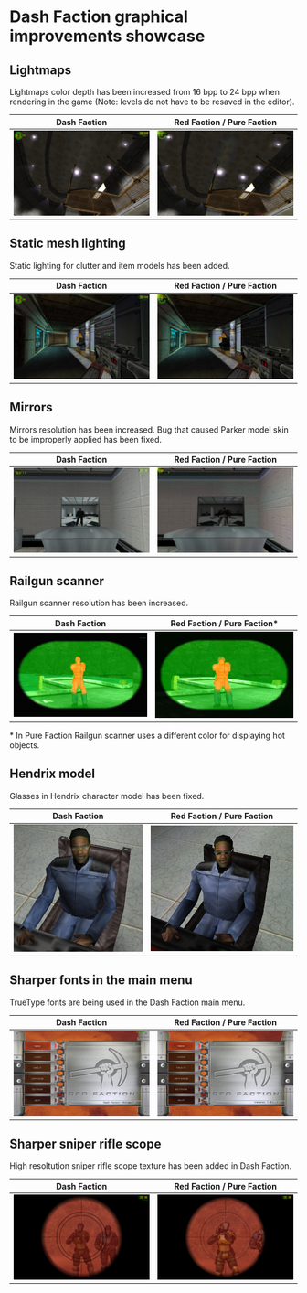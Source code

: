 Dash Faction graphical improvements showcase
============================================

Lightmaps
---------

Lightmaps color depth has been increased from 16 bpp to 24 bpp when rendering in the game (Note: levels do not have to be resaved in the editor).

Dash Faction         | Red Faction / Pure Faction
:-------------------------:|:-------------------------:
![](lightmaps-df.png)      | ![](lightmaps-rf.png)

Static mesh lighting
--------------------

Static lighting for clutter and item models has been added.

Dash Faction         | Red Faction / Pure Faction
:-------------------------:|:-------------------------:
![](mesh-lighting-df.png)  | ![](mesh-lighting-rf.png)

Mirrors
-------

Mirrors resolution has been increased. Bug that caused Parker model skin to be improperly applied has been fixed.

Dash Faction         | Red Faction / Pure Faction
:-------------------------:|:-------------------------:
![](mirror-df.png)         | ![](mirror-rf.png)

Railgun scanner
---------------
Railgun scanner resolution has been increased.

Dash Faction | Red Faction / Pure Faction*
:-------------------------:|:-------------------------:
![](railgun-scanner-df.png) | ![](railgun-scanner-rf.png)

\* In Pure Faction Railgun scanner uses a different color for displaying hot objects.

Hendrix model
-------------

Glasses in Hendrix character model has been fixed.

Dash Faction         | Red Faction / Pure Faction
:-------------------------:|:-------------------------:
![](hendrix-df.png)        | ![](hendrix-rf.png)

Sharper fonts in the main menu
------------------------------

TrueType fonts are being used in the Dash Faction main menu.

Dash Faction         | Red Faction / Pure Faction
:-------------------------:|:-------------------------:
![](menu-df.png)           | ![](menu-rf.png)

Sharper sniper rifle scope
--------------------------

High resoltution sniper rifle scope texture has been added in Dash Faction.

Dash Faction         | Red Faction / Pure Faction
:-------------------------:|:-------------------------:
![](sniper-rifle-scope-df.png) | ![](sniper-rifle-scope-rf.png)
